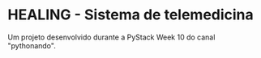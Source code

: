 # HEALING - Sistema de telemedicina
 Um projeto desenvolvido durante a PyStack Week 10 do canal "pythonando".
